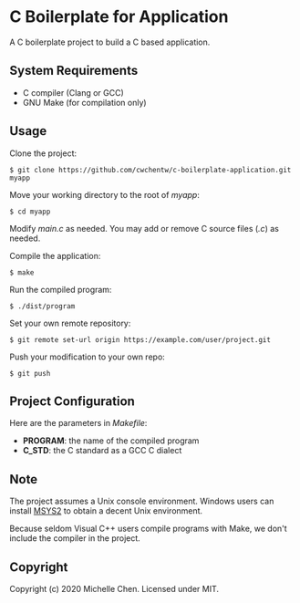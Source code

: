 # C Boilerplate for Application

A C boilerplate project to build a C based application.

## System Requirements

* C compiler (Clang or GCC)
* GNU Make (for compilation only)

## Usage

Clone the project:

```
$ git clone https://github.com/cwchentw/c-boilerplate-application.git myapp
```

Move your working directory to the root of *myapp*:

```
$ cd myapp
```

Modify *main.c* as needed. You may add or remove C source files (*.c*) as needed.

Compile the application:

```
$ make
```

Run the compiled program:

```
$ ./dist/program
```

Set your own remote repository:

```
$ git remote set-url origin https://example.com/user/project.git
```

Push your modification to your own repo:

```
$ git push
```

## Project Configuration

Here are the parameters in *Makefile*:

* **PROGRAM**: the name of the compiled program
* **C_STD**: the C standard as a GCC C dialect

## Note

The project assumes a Unix console environment. Windows users can install [MSYS2](https://www.msys2.org/) to obtain a decent Unix environment.

Because seldom Visual C++ users compile programs with Make, we don't include the compiler in the project.

## Copyright

Copyright (c) 2020 Michelle Chen. Licensed under MIT.
